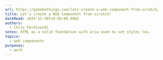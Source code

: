 ```yaml
---
url: https://gomakethings.com/lets-create-a-web-component-from-scratch/
title: Let's create a Web Component from scratch!
dateRead: 2024-12-30T19:56:00.000Z
authors:
  - Chris Ferdinandi
notes: HTML as a solid foundation with aria used to set styles too.
topics:
  - web components
purposes:
  - work
---
```

